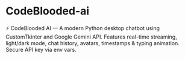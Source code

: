 # CodeBlooded-ai
⚡ CodeBlooded AI — A modern Python desktop chatbot using CustomTkinter and Google Gemini API. Features real-time streaming, light/dark mode, chat history, avatars, timestamps &amp; typing animation. Secure API key via env vars.
